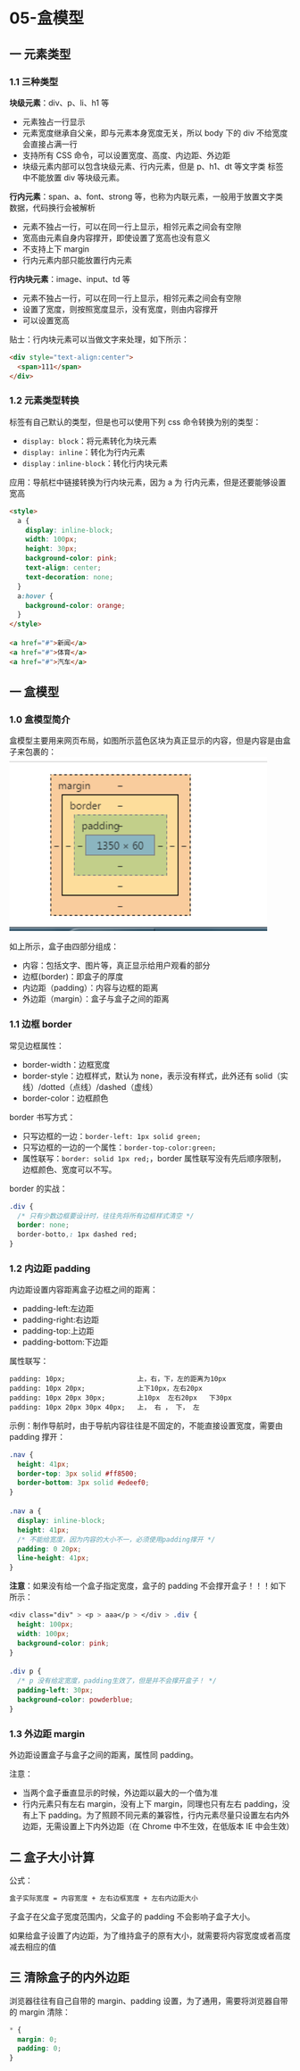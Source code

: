 # 05-盒模型

## 一 元素类型

### 1.1 三种类型

**块级元素**：div、p、li、h1 等

- 元素独占一行显示
- 元素宽度继承自父亲，即与元素本身宽度无关，所以 body 下的 div 不给宽度会直接占满一行
- 支持所有 CSS 命令，可以设置宽度、高度、内边距、外边距
- 块级元素内部可以包含块级元素、行内元素，但是 p、h1、dt 等文字类 标签中不能放置 div 等块级元素。

**行内元素**：span、a、font、strong 等，也称为内联元素，一般用于放置文字类数据，代码换行会被解析

- 元素不独占一行，可以在同一行上显示，相邻元素之间会有空隙
- 宽高由元素自身内容撑开，即使设置了宽高也没有意义
- 不支持上下 margin
- 行内元素内部只能放置行内元素

**行内块元素**：image、input、td 等

- 元素不独占一行，可以在同一行上显示，相邻元素之间会有空隙
- 设置了宽度，则按照宽度显示，没有宽度，则由内容撑开
- 可以设置宽高

贴士：行内块元素可以当做文字来处理，如下所示：

```html
<div style="text-align:center">
  <span>111</span>
</div>
```

### 1.2 元素类型转换

标签有自己默认的类型，但是也可以使用下列 css 命令转换为别的类型：

- `display: block`：将元素转化为块元素
- `display: inline`：转化为行内元素
- `display：inline-block`：转化行内块元素

应用：导航栏中链接转换为行内块元素，因为 a 为 行内元素，但是还要能够设置宽高

```html
<style>
  a {
    display: inline-block;
    width: 100px;
    height: 30px;
    background-color: pink;
    text-align: center;
    text-decoration: none;
  }
  a:hover {
    background-color: orange;
  }
</style>

<a href="#">新闻</a>
<a href="#">体育</a>
<a href="#">汽车</a>
```

## 一 盒模型

### 1.0 盒模型简介

盒模型主要用来网页布局，如图所示蓝色区块为真正显示的内容，但是内容是由盒子来包裹的：
![盒模型02](/images/CSS/css-02.png)

如上所示，盒子由四部分组成：

- 内容：包括文字、图片等，真正显示给用户观看的部分
- 边框(border)：即盒子的厚度
- 内边距（padding）：内容与边框的距离
- 外边距（margin）：盒子与盒子之间的距离

### 1.1 边框 border

常见边框属性：

- border-width：边框宽度
- border-style：边框样式，默认为 none，表示没有样式，此外还有 solid（实线）/dotted（点线）/dashed（虚线）
- border-color：边框颜色

border 书写方式：

- 只写边框的一边：`border-left: 1px solid green;`
- 只写边框的一边的一个属性：`border-top-color:green;`
- 属性联写：`border: solid 1px red;`，border 属性联写没有先后顺序限制，边框颜色、宽度可以不写。

border 的实战：

```css
.div {
  /* 只有少数边框要设计时，往往先将所有边框样式清空 */
  border: none;
  border-botto,: 1px dashed red;
}
```

### 1.2 内边距 padding

内边距设置内容距离盒子边框之间的距离：

- padding-left:左边距
- padding-right:右边距
- padding-top:上边距
- padding-bottom:下边距

属性联写：

```txt
padding: 10px;                  上，右，下，左的距离为10px
padding: 10px 20px;             上下10px，左右20px
padding: 10px 20px 30px;        上10px  左右20px   下30px
padding: 10px 20px 30px 40px;   上， 右 ， 下， 左
```

示例：制作导航时，由于导航内容往往是不固定的，不能直接设置宽度，需要由 padding 撑开：

```css
.nav {
  height: 41px;
  border-top: 3px solid #ff8500;
  border-bottom: 3px solid #edeef0;
}

.nav a {
  display: inline-block;
  height: 41px;
  /* 不能给宽度，因为内容的大小不一，必须使用padding撑开 */
  padding: 0 20px;
  line-height: 41px;
}
```

**注意**：如果没有给一个盒子指定宽度，盒子的 padding 不会撑开盒子！！！如下所示：

```css
<div class="div" > <p > aaa</p > </div > .div {
  height: 100px;
  width: 100px;
  background-color: pink;
}

.div p {
  /* p 没有给定宽度，padding生效了，但是并不会撑开盒子！ */
  padding-left: 30px;
  background-color: powderblue;
}
```

### 1.3 外边距 margin

外边距设置盒子与盒子之间的距离，属性同 padding。

注意：

- 当两个盒子垂直显示的时候，外边距以最大的一个值为准
- 行内元素只有左右 margin，没有上下 margin，同理也只有左右 padding，没有上下 padding。为了照顾不同元素的兼容性，行内元素尽量只设置左右内外边距，无需设置上下内外边距（在 Chrome 中不生效，在低版本 IE 中会生效）

## 二 盒子大小计算

公式：

```txt
盒子实际宽度 = 内容宽度 + 左右边框宽度 + 左右内边距大小
```

子盒子在父盒子宽度范围内，父盒子的 padding 不会影响子盒子大小。

如果给盒子设置了内边距，为了维持盒子的原有大小，就需要将内容宽度或者高度减去相应的值

## 三 清除盒子的内外边距

浏览器往往有自己自带的 margin、padding 设置，为了通用，需要将浏览器自带的 margin 清除：

```css
* {
  margin: 0;
  padding: 0;
}
```
